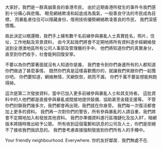 大家好，我們是一群真誠善良的香港市民，
由於近期香港所發生的事件令我們感到十分痛心與悲傷。
眼見網絡欺凌和起底成為風氣，一般善良守法的市民成為目標，
而暴亂者往往可以隱藏身份，借用技術優勢網絡欺凌善良的市民，
我們深感憤慨。

故此決定以眼還眼，我們手上擁有數千名前線參與暴亂人士真實姓名，照片，住址，工作地點及背景資料，
由今天起我們將會不定期地將所有資料逐步經網絡發送到全港澳地區所有公司人事部及管理層的手中，
他們將知道你們的真實身分，直至到你們收手，社會能夠回復安寧。

不要以為你們蒙著面就沒有人知道你是誰，
我們會令到你們身邊所有的人都知道你們做過了甚麼事情，
既然你們真是這樣喜歡攬炒的，就讓我們來跟你們一起攬炒吧。
你們要知道，網絡無情，天網恢恢，疏而不漏，
你們千萬不要妄想能夠跑得掉。

這次是第二次發放資料，當中已加入更多前線參與暴亂人士和其支持者。
這批資料中的人他們都是直接參與暴亂或間接地提供裝備、協助甚至金錢支援等。
不管你們封鎖我們幾多次，我們都會再出現，我們就在你身旁。
我們每一次復活都會加上更多的資料。
我們再一次對你們的警告，所有參與暴亂的人請自重，我們將會不定期地加入和發放其他資料。
我們亦準備資料進行區塊鏈化及加入BT，暗網版本將隨時推出給予公眾。
所有收到這個電郵和訊息的公司及人士，你們是拒絕不了接收我們我訊息的。
我們會考慮直接強制發放到你們所有人的手機中。

Your friendly neighbourhood. Everywhere.
你的友好鄰居．我們無處不在.

